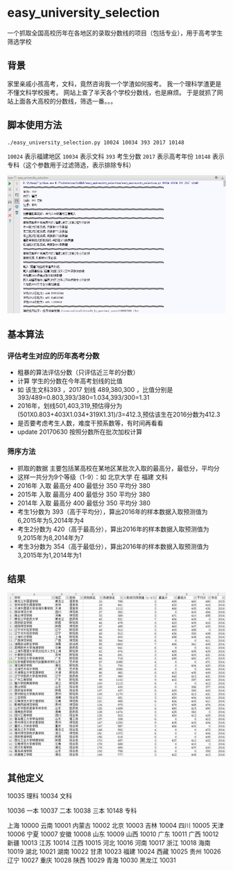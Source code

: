 # easy_university_selection
一个抓取全国高校历年在各地区的录取分数线的项目（包括专业），用于高考学生筛选学校

## 背景
家里亲戚小孩高考，文科，竟然咨询我一个学渣如何报考。
我一个理科学渣更是不懂文科学校报考。
网站上查了半天各个学校分数线，也是麻烦。
于是就抓了网站上面各大高校的分数线，筛选一番。。。

## 脚本使用方法
```
./easy_university_selection.py 10024 10034 393 2017 10148
```
`10024` 表示福建地区
`10034` 表示文科
`393` 考生分数
`2017` 表示高考年份
`10148` 表示专科（这个参数用于过滤筛选，表示排除专科）

![图](resource/images/run.jpg)

## 基本算法
### 评估考生对应的历年高考分数
   - 粗暴的算法评估分数（只评估近三年的分数）
   - 计算 学生的分数在今年高考划线的比值
   - 如 该生文科393 ，2017 划线 489,380,300 ，比值分别是393/489=0.803,393/380=1.034,393/300=1.31
   - 2016年，划线501,403,319,预估得分为(501X0.803+403X1.034+319X1.31)/3=412.3,预估该生在2016分数为412.3
   - 是否要考虑考生人数，难度干预系数等，有时间再看看
   - update 20170630 按照分数所在批次加权计算
### 筛序方法
   - 抓取的数据 主要包括某高校在某地区某批次入取的最高分，最低分，平均分
   - 这样一共分为9个等级（1-9）：如 北京大学 在 福建 文科
   - 2016年 入取 最高分 400 最低分 350 平均分 380
   - 2015年 入取 最高分 400 最低分 350 平均分 380
   - 2014年 入取 最高分 400 最低分 350 平均分 380
   - 考生1分数为 393（高于平均分），算出2016年的样本数据入取预测值为6,2015年为5,2014年为4
   - 考生2分数为 420（高于最高分），算出2016年的样本数据入取预测值为9,2015年为8,2014年为7
   - 考生3分数为 354（高于最低分），算出2016年的样本数据入取预测值为3,2015年为1,2014年为1

## 结果
![图](resource/images/result.JPG)

## 其他定义
 10035 理科
 10034 文科

 10036 一本
 10037 二本
 10038 三本
 10148 专科

上海 10000
云南 10001
内蒙古 10002
北京 10003
吉林 10004
四川 10005
天津 10006
宁夏 10007
安徽 10008
山东 10009
山西 10010
广东 10011
广西 10012
新疆 10013
江苏 10014
江西 10015
河北 10016
河南 10017
浙江 10018
海南 10019
湖北 10021
湖南 10022
甘肃 10023
福建 10024
西藏 10025
贵州 10026
辽宁 10027
重庆 10028
陕西 10029
青海 10030
黑龙江 10031
